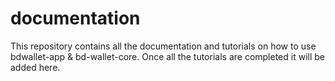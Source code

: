 # documentation
This repository contains all the documentation and tutorials on how to use bdwallet-app &amp; bd-wallet-core. Once all the tutorials are completed it will be added here.
